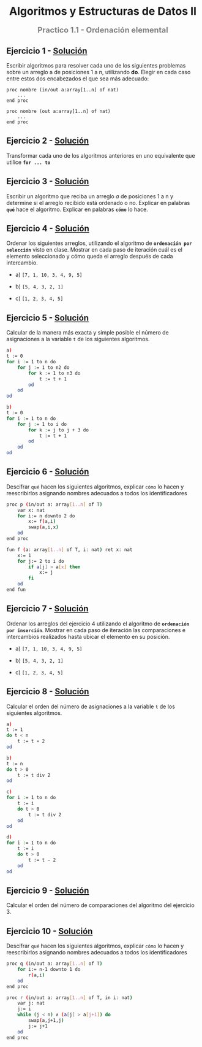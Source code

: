 <h1 align="center" style="font-weight:bold;">Algoritmos y Estructuras de Datos II</h1>
<p align="center" style="color:gray; font-size: 20px; font-weight:bold;">Practico 1.1 - Ordenación elemental</p>

## Ejercicio 1 - [Solución](ej01.md)
Escribir algoritmos para resolver cada uno de los siguientes problemas sobre un arreglo a de posiciones 1 a n, utilizando **do**. Elegir en cada caso entre estos dos encabezados el que sea más adecuado:

```
proc nombre (in/out a:array[1..n] of nat)
    ...
end proc
```
```
proc nombre (out a:array[1..n] of nat)
    ...
end proc
```



## Ejercicio 2 - [Solución](ej02.md)
Transformar cada uno de los algoritmos anteriores en uno equivalente que utilice **`for ... to`** 



## Ejercicio 3 - [Solución](ej03.md)
Escribir un algoritmo que reciba un arreglo *a* de posiciones 1 a n y determine si el arreglo recibido está ordenado o no. Explicar en palabras **`qué`** hace el algoritmo. Explicar en palabras **`cómo`** lo hace.



## Ejercicio 4 - [Solución](ej04.md)
Ordenar los siguientes arreglos, utilizando el algoritmo de **`ordenación por selección`** visto en clase. Mostrar en cada paso de iteración cuál es el elemento seleccionado y cómo queda el arreglo después de cada intercambio.
- a) `[7, 1, 10, 3, 4, 9, 5]`

- b) `[5, 4, 3, 2, 1]`

- c) `[1, 2, 3, 4, 5]`



## Ejercicio 5 - [Solución](ej05.md)
Calcular de la manera más exacta y simple posible el número de asignaciones a la variable `t` de los
siguientes algoritmos.
```bash
a)
t := 0
for i := 1 to n do
    for j := 1 to n2 do
        for k := 1 to n3 do
            t := t + 1
        od
    od
od
```
```bash
b)
t := 0
for i := 1 to n do
    for j := 1 to i do
        for k := j to j + 3 do
            t := t + 1
        od
    od
od
```



## Ejercicio 6 - [Solución](ej06.md)
Descifrar `qué` hacen los siguientes algoritmos, explicar `cómo` lo hacen y reescribirlos asignando nombres adecuados a todos los identificadores
```bash
proc p (in/out a: array[1..n] of T)
    var x: nat
    for i:= n downto 2 do
        x:= f(a,i)
        swap(a,i,x)
    od
end proc
```
```bash
fun f (a: array[1..n] of T, i: nat) ret x: nat
    x:= 1
    for j:= 2 to i do
        if a[j] > a[x] then 
            x:= j 
        fi
    od
end fun
```



## Ejercicio 7 - [Solución](ej07.md)
Ordenar los arreglos del ejercicio 4 utilizando el algoritmo de **`ordenación por inserción`**. Mostrar en cada paso de iteración las comparaciones e intercambios realizados hasta ubicar el elemento en su posición.
- a) `[7, 1, 10, 3, 4, 9, 5]`

- b) `[5, 4, 3, 2, 1]`

- c) `[1, 2, 3, 4, 5]`



## Ejercicio 8 - [Solución](ej08.md)
Calcular el orden del número de asignaciones a la variable `t` de los siguientes algoritmos.
```bash
a)
t := 1
do t < n
    t := t ∗ 2
od
```
```bash
b)
t := n
do t > 0
    t := t div 2
od
```
```bash
c)
for i := 1 to n do
    t := i
    do t > 0
        t := t div 2
    od
od
```
```bash
d)
for i := 1 to n do
    t := i
    do t > 0
        t := t − 2
    od
od
```



## Ejercicio 9 - [Solución](ej09.md)
Calcular el orden del número de comparaciones del algoritmo del ejercicio 3.



## Ejercicio 10 - [Solución](ej10.md)
Descifrar `qué` hacen los siguientes algoritmos, explicar `cómo` lo hacen y reescribirlos asignando
nombres adecuados a todos los identificadores
```bash
proc q (in/out a: array[1..n] of T)
    for i:= n-1 downto 1 do
        r(a,i)
    od
end proc
```
```bash
proc r (in/out a: array[1..n] of T, in i: nat)
    var j: nat
    j:= i
    while (j < n) ∧ (a[j] > a[j+1]) do
        swap(a,j+1,j)
        j:= j+1
    od
end proc
```